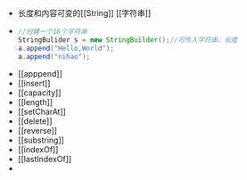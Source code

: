 - 长度和内容可变的[[String]] [[字符串]]
- ```java
  //创建一个16个字符串
  StringBulider s = new StringBuilder();//可传入字符串，长度
  a.append("Hello,World");
  a.append("nihao");
  ```
- [[apppend]]
- [[insert]]
- [[capacity]]
- [[length]]
- [[setCharAt]]
- [[delete]]
- [[reverse]]
- [[substring]]
- [[indexOf]]
- [[lastIndexOf]]
-